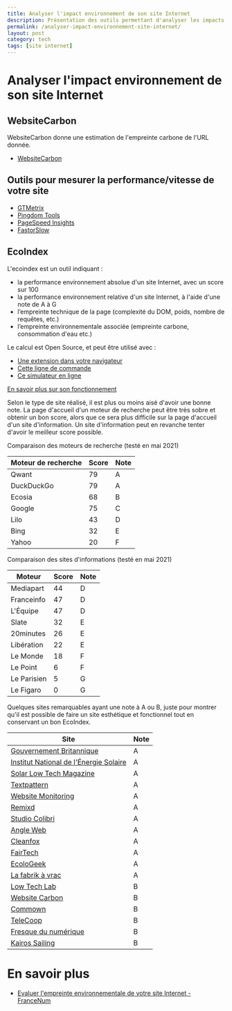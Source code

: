 ```yaml
---
title: Analyser l'impact environnement de son site Internet
description: Présentation des outils permettant d'analyser les impacts environnementaux de son site Internet
permalink: /analyser-impact-environnement-site-internet/
layout: post
category: tech
tags: [site internet]
---
```


# Analyser l'impact environnement de son site Internet

## WebsiteCarbon

WebsiteCarbon donne une estimation de l'empreinte carbone de l'URL donnée.

* [WebsiteCarbon](https://www.websitecarbon.com)

## Outils pour mesurer la performance/vitesse de votre site

* [GTMetrix](https://gtmetrix.com)
* [Pingdom Tools](https://tools.pingdom.com)
* [PageSpeed Insights](https://developers.google.com/speed/pagespeed/insights/?hl=fr)
* [FastorSlow](https://www.fastorslow.com)

## EcoIndex

L'ecoindex est un outil indiquant :
* la performance environnement absolue d'un site Internet, avec un score sur 100
* la performance environnement relative d'un site Internet, à l'aide d'une note de A à G
* l’empreinte technique de la page (complexité du DOM, poids, nombre de requêtes, etc.)
* l’empreinte environnementale associée (empreinte carbone, consommation d'eau etc.)

Le calcul est Open Source, et peut être utilisé avec :
* [Une extension dans votre navigateur](http://www.ecoindex.fr)
* [Cette ligne de commande](https://github.com/cnumr/ecoindex_cli)
* [Ce simulateur en ligne](https://rachelwe.github.io/Simulateur-ecoindex)

[En savoir plus sur son fonctionnement](http://www.ecoindex.fr/quest-ce-que-ecoindex)

Selon le type de site réalisé, il est plus ou moins aisé d'avoir une bonne note. La page d'accueil d'un moteur de recherche peut être très sobre et obtenir un bon score, alors que ce sera plus difficile sur la page d'accueil d'un site d'information. Un site d'information peut en revanche tenter d'avoir le meilleur score possible.

Comparaison des moteurs de recherche (testé en mai 2021)     

| Moteur de recherche         | Score           | Note            |
| --------------- | --------------- | --------------- |
| Qwant           | 79              | A |
| DuckDuckGo      | 79 | A |
| Ecosia          | 68 | B |
|    Google       |    75    | C |
|    Lilo         |    43    | D |
|    Bing         |    32    | E   |
|    Yahoo        |    20    | F   |

Comparaison des sites d'informations (testé en mai 2021)

| Moteur          | Score           | Note            |
| --------------- | --------------- | --------------- |
| Mediapart          | 44 | D |
| Franceinfo          | 47 | D |
| L'Équipe          | 47 | D |
|    Slate       |    32    | E |
|    20minutes       |    26    | E |
|    Libération       |    22    | E |
|    Le Monde         |    18    | F |
|    Le Point         |    6    | F   |
|    Le Parisien         |    5    | G   |
|    Le Figaro        |    0    | G   |

Quelques sites remarquables ayant une note à A ou B, juste pour montrer qu'il est possible de faire un site esthétique et fonctionnel tout en conservant un bon EcoIndex.

| Site          |  Note            |
| --------------- | --------------- | 
| [Gouvernement Britannique](https://www.gov.uk)          | A |
| [Institut National de l'Énergie Solaire](https://www.ines-solaire.org/) | A |
| [Solar Low Tech Magazine](https://solar.lowtechmagazine.com)          | A |
| [Textpattern](https://textpattern.com/)          | A |
| [Website Monitoring](https://www.appbeat.io/)          | A |
| [Remixd](https://www.remixd.com)          | A |
| [Studio Colibri](https://www.studiocolibri.be)          | A |
| [Angle Web](https://angleweb.fr)          | A |
| [Cleanfox](https://www.cleanfox.io)          | A |
| [FairTech](https://fairtec.io/)          | A |
| [EcoloGeek](https://www.ecologeek.fr)          | A |
| [La fabrik à vrac](https://www.lafabrikavrac.fr)          | A |
| [Low Tech Lab](https://lowtechlab.org/fr)           | B |
| [Website Carbon](https://www.websitecarbon.com) |  B |
| [Commown](https://commown.coop) |  B |
| [TeleCoop](https://telecoop.fr) |  B |
| [Fresque du numérique](https://fresquedunumerique.org) |  B |
| [Kairos Sailing](https://www.kairos-jourdain.com) |  B |

# En savoir plus

* [Evaluer l'empreinte environnementale de votre site Internet - FranceNum](https://www.francenum.gouv.fr/comprendre-le-numerique/evaluer-lempreinte-environnementale-de-votre-site-internet)
